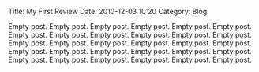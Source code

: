 Title: My First Review
Date: 2010-12-03 10:20
Category: Blog


Empty post.
Empty post.
Empty post.
Empty post.
Empty post.
Empty post.
Empty post.
Empty post.
Empty post.
Empty post.
Empty post.
Empty post.
Empty post.
Empty post.
Empty post.
Empty post.
Empty post.
Empty post.
Empty post.
Empty post.
Empty post.
Empty post.
Empty post.
Empty post.
Empty post.
Empty post.
Empty post.
Empty post.
Empty post.
Empty post.
